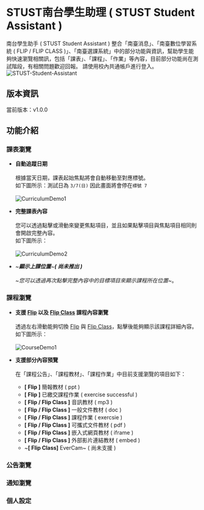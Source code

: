 
# STUST南台學生助理 ( STUST Student Assistant )
南台學生助手 ( STUST Student Assistant )  整合「南臺消息」、「南臺數位學習系統 ( FLIP / FLIP CLASS )」、「南臺選課系統」中的部分功能與資訊，幫助學生能夠快速瀏覽相關訊，包括「課表」、「課程」、「作業」等內容，目前部分功能尚在測試階段，有相關問題歡迎回報。
請使用校內共通帳戶進行登入。
![STUST-Student-Assistant](https://user-images.githubusercontent.com/62971778/110233062-731e0c80-7f5c-11eb-8cc3-783f0c1196c9.png)
## 版本資訊
當前版本：v1.0.0
## 功能介紹
### 課表瀏覽
* **自動追蹤日期**<br>
<br>根據當天日期，課表起始焦點將會自動移動至對應標號。
<br>如下圖所示：測試日為 `3/7(日)` 因此畫面將會停在`標號 7 `<br>
<br>![CurriculumDemo1](https://user-images.githubusercontent.com/62971778/110233610-01e05880-7f60-11eb-8207-6bdd70b6b40f.gif)

* **完整課表內容**<br>
<br>您可以透過點擊或滑動來變更焦點項目，並且如果點擊項目與焦點項目相同則會開啟完整內容。
<br>如下圖所示：<br>
<br>![CurriculumDemo2](https://user-images.githubusercontent.com/62971778/110234350-f9d6e780-7f64-11eb-857d-0490a8e1db36.gif)

* ~**_顯示上課位置_**~**_( 尚未推出 )_**<br>
<br>~_您可以透過再次點擊完整內容中的目標項目來顯示課程所在位置_~。

### 課程瀏覽
* **支援 [Flip](https://flip.stust.edu.tw/) 以及 [Flip Class](https://flipclass.stust.edu.tw/) 課程內容瀏覽**<br>
<br>透過左右滑動能夠切換 [Flip](https://flip.stust.edu.tw/) 與 [Flip Class](https://flipclass.stust.edu.tw/)，點擊後能夠顯示該課程詳細內容。
<br>如下圖所示：<br>
<br>![CourseDemo1](https://user-images.githubusercontent.com/62971778/110236448-e0d43380-7f70-11eb-9820-c50b90a177be.gif)

* **支援部分內容預覽**<br> 
<br>在「課程公告」、「課程教材」、「課程作業」中目前支援瀏覽的項目如下：<br>
  * **[ Flip ]** 簡報教材 ( ppt ) 
  * **[ Flip ]** 已繳交課程作業 ( exercise successful )
  * **[ Flip / Flip Class ]** 音訊教材 ( mp3 )
  * **[ Flip / Flip Class ]** 一般文件教材 ( doc )
  * **[ Flip / Flip Class ]** 課程作業 ( exercsie )
  * **[ Flip / Flip Class ]** 可攜式文件教材 ( pdf )
  * **[ Flip / Flip Class ]** 嵌入式網頁教材 ( iframe )
  * **[ Flip / Flip Class ]** 外部影片連結教材 ( embed )
  * ~**[ Flip Class]** EverCam~ ( 尚未支援 )

### 公告瀏覽
### 通知瀏覽
### 個人設定
